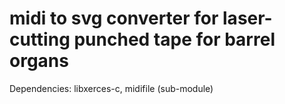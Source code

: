 # midi to svg converter for laser-cutting punched tape for barrel organs

Dependencies: libxerces-c, midifile (sub-module)
